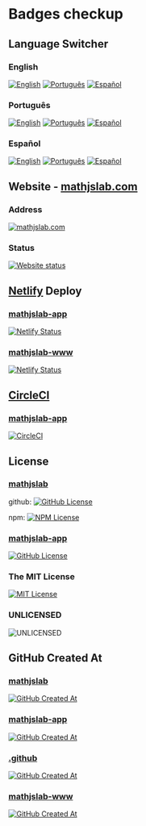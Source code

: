 # Badges checkup

## Language Switcher

### English

[![English](https://img.shields.io/badge/English-8484FF)](README.md) [![Português](https://img.shields.io/badge/Portugu%C3%AAs-blue)](LEIAME.md) [![Español](https://img.shields.io/badge/Espa%C3%B1ol-blue)](LEAME.md)

### Português

[![English](https://img.shields.io/badge/English-blue)](README.md) [![Português](https://img.shields.io/badge/Portugu%C3%AAs-8484FF)](LEIAME.md) [![Español](https://img.shields.io/badge/Espa%C3%B1ol-blue)](LEAME.md)

### Español

[![English](https://img.shields.io/badge/English-blue)](README.md) [![Português](https://img.shields.io/badge/Portugu%C3%AAs-blue)](LEIAME.md) [![Español](https://img.shields.io/badge/Espa%C3%B1ol-8484FF)](LEAME.md)

## Website - [mathjslab.com](https://mathjslab.com/)

### Address

[![mathjslab.com](https://img.shields.io/badge/mathjslab.com-D0F0D0)](https://mathjslab.com/)

### Status

[![Website status](https://img.shields.io/website?url=https%3A%2F%2Fmathjslab.com%2F)](https://mathjslab.com/)

## [Netlify](https://app.netlify.com/) Deploy

### [mathjslab-app](https://app.netlify.com/sites/mathjslab-app/overview)

[![Netlify Status](https://api.netlify.com/api/v1/badges/6cec5ea5-c2dd-4b90-a3c1-ff95c8d1f521/deploy-status)](https://app.netlify.com/sites/mathjslab-app/deploys)

### [mathjslab-www](https://app.netlify.com/sites/mathjslab-www/overview)

[![Netlify Status](https://api.netlify.com/api/v1/badges/b1fdf03e-a06b-426d-9993-86ae227ca86f/deploy-status)](https://app.netlify.com/sites/mathjslab-www/deploys)

## [CircleCI](https://app.circleci.com/)

### [mathjslab-app](https://github.com/MathJSLab/mathjslab-app)

[![CircleCI](https://dl.circleci.com/status-badge/img/gh/MathJSLab/mathjslab-app/tree/main.svg?style=svg)](https://dl.circleci.com/status-badge/redirect/gh/MathJSLab/mathjslab-app/tree/main)

## License

### [mathjslab](https://github.com/MathJSLab/mathjslab)

github: [![GitHub License](https://img.shields.io/github/license/MathJSLab/mathjslab)](https://github.com/MathJSLab/mathjslab/blob/main/LICENSE)

npm: [![NPM License](https://img.shields.io/npm/l/mathjslab)](https://github.com/MathJSLab/mathjslab/blob/main/LICENSE)

### [mathjslab-app](https://github.com/MathJSLab/mathjslab-app)

[![GitHub License](https://img.shields.io/github/license/MathJSLab/mathjslab-app)](https://github.com/MathJSLab/mathjslab-app/blob/main/LICENSE)

### The MIT License

[![MIT License](https://img.shields.io/badge/license-MIT-green)](https://opensource.org/license/mit)

### UNLICENSED

![UNLICENSED](https://img.shields.io/badge/UNLICENSED-red)

## GitHub Created At

### [mathjslab](https://github.com/MathJSLab/mathjslab)

[![GitHub Created At](https://img.shields.io/github/created-at/MathJSLab/mathjslab)](https://github.com/MathJSLab/mathjslab)

### [mathjslab-app](https://github.com/MathJSLab/mathjslab-app)

[![GitHub Created At](https://img.shields.io/github/created-at/MathJSLab/mathjslab-app)](https://github.com/MathJSLab/mathjslab-app)

### [.github](https://github.com/MathJSLab/.github)

[![GitHub Created At](https://img.shields.io/github/created-at/MathJSLab/.github)](https://github.com/MathJSLab/.github)

### [mathjslab-www](https://github.com/MathJSLab/mathjslab-www)

[![GitHub Created At](https://img.shields.io/github/created-at/MathJSLab/mathjslab-www)](https://github.com/MathJSLab/mathjslab-www)
